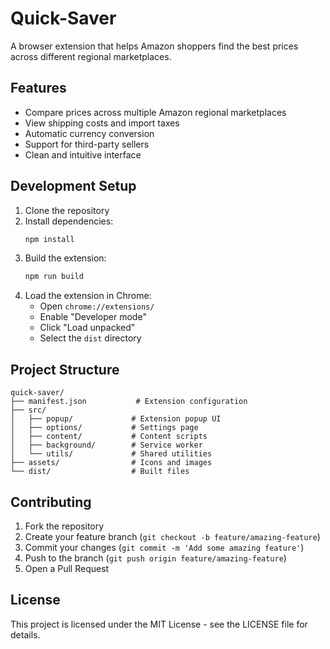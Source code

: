 # Quick-Saver

A browser extension that helps Amazon shoppers find the best prices across different regional marketplaces.

## Features

- Compare prices across multiple Amazon regional marketplaces
- View shipping costs and import taxes
- Automatic currency conversion
- Support for third-party sellers
- Clean and intuitive interface

## Development Setup

1. Clone the repository
2. Install dependencies:
   ```bash
   npm install
   ```
3. Build the extension:
   ```bash
   npm run build
   ```
4. Load the extension in Chrome:
   - Open `chrome://extensions/`
   - Enable "Developer mode"
   - Click "Load unpacked"
   - Select the `dist` directory

## Project Structure

```
quick-saver/
├── manifest.json           # Extension configuration
├── src/
│   ├── popup/             # Extension popup UI
│   ├── options/           # Settings page
│   ├── content/           # Content scripts
│   ├── background/        # Service worker
│   └── utils/             # Shared utilities
├── assets/                # Icons and images
└── dist/                  # Built files
```

## Contributing

1. Fork the repository
2. Create your feature branch (`git checkout -b feature/amazing-feature`)
3. Commit your changes (`git commit -m 'Add some amazing feature'`)
4. Push to the branch (`git push origin feature/amazing-feature`)
5. Open a Pull Request

## License

This project is licensed under the MIT License - see the LICENSE file for details. 